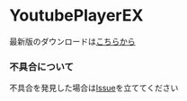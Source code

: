 # YoutubePlayerEX
最新版のダウンロードは[こちらから](https://ytplayer-ex.herokuapp.com/download/0)

### 不具合について  
不具合を発見した場合は[Issue](https://github.com/hideki0403/YoutubePlayerEX/issues)を立ててください